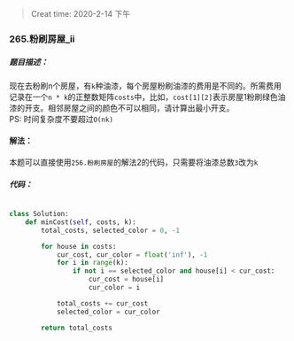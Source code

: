 > Creat time: 2020-2-14 下午
### 265.粉刷房屋_ii
##### 题目描述：
现在去粉刷n个房屋，有`k`种油漆，每个房屋粉刷油漆的费用是不同的。所需费用记录在一个`n * k`的正整数矩阵`costs`中，比如，`cost[1][2]`表示房屋1粉刷绿色油漆的开支。相邻房屋之间的颜色不可以相同，请计算出最小开支。  
PS: 时间复杂度不要超过`O(nk)`  

#### 解法：  
本题可以直接使用`256.粉刷房屋`的解法2的代码，只需要将油漆总数`3`改为`k`

##### 代码：

```python

class Solution:
    def minCost(self, costs, k):
        total_costs, selected_color = 0, -1

        for house in costs:
            cur_cost, cur_color = float('inf'), -1
            for i in range(k):
                if not i == selected_color and house[i] < cur_cost:
                    cur_cost = house[i]
                    cur_color = i

            total_costs += cur_cost
            selected_color = cur_color

        return total_costs

```
